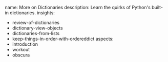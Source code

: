 name: More on Dictionaries
description: Learn the quirks of Python's built-in dictionaries.
insights:
  - review-of-dictionaries
  - dictionary-view-objects
  - dictionaries-from-lists
  - keep-things-in-order-with-ordereddict
aspects:
  - introduction
  - workout
  - obscura
